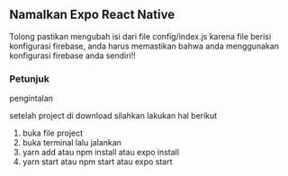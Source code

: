 ## NamaIkan Expo React Native
Tolong pastikan mengubah isi dari file config/index.js
karena file berisi konfigurasi firebase, anda harus memastikan
bahwa anda menggunakan konfigurasi firebase anda sendiri!!

### Petunjuk

pengintalan

setelah project di download silahkan lakukan hal berikut
1. buka file project
2. buka terminal lalu jalankan
3. yarn add atau npm install atau expo install
4. yarn start atau npm start atau expo start
